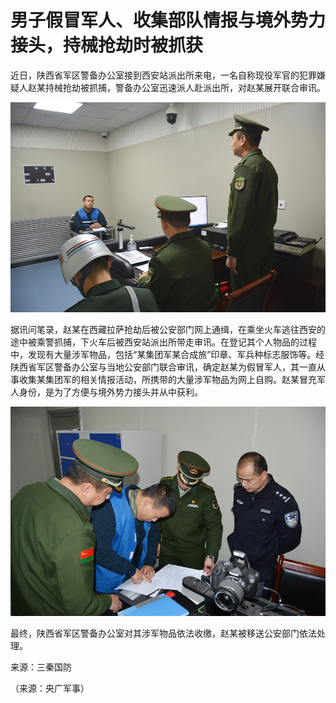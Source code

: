 # 男子假冒军人、收集部队情报与境外势力接头，持械抢劫时被抓获

近日，陕西省军区警备办公室接到西安站派出所来电，一名自称现役军官的犯罪嫌疑人赵某持械抢劫被抓捕，警备办公室迅速派人赴派出所，对赵某展开联合审讯。

![4b86ed7ce2173a94af281285b467bc3e.jpg](https://raw.githubusercontent.com/qqhsx/qqnews_image/main/2024/01/08/男子假冒军人、收集部队情报与境外势力接头，持械抢劫时被抓获/4b86ed7ce2173a94af281285b467bc3e.jpg)

据讯问笔录，赵某在西藏拉萨抢劫后被公安部门网上通缉，在乘坐火车逃往西安的途中被乘警抓捕，下火车后被西安站派出所带走审讯。在登记其个人物品的过程中，发现有大量涉军物品，包括“某集团军某合成旅”印章、军兵种标志服饰等。经陕西省军区警备办公室与当地公安部门联合审讯，确定赵某为假冒军人，其一直从事收集某集团军的相关情报活动，所携带的大量涉军物品为网上自购。赵某冒充军人身份，是为了方便与境外势力接头并从中获利。

![178e7f158dc46f7703c72d02d48d8a5e.jpg](https://raw.githubusercontent.com/qqhsx/qqnews_image/main/2024/01/08/男子假冒军人、收集部队情报与境外势力接头，持械抢劫时被抓获/178e7f158dc46f7703c72d02d48d8a5e.jpg)

最终，陕西省军区警备办公室对其涉军物品依法收缴，赵某被移送公安部门依法处理。

来源：三秦国防

（来源：央广军事）

